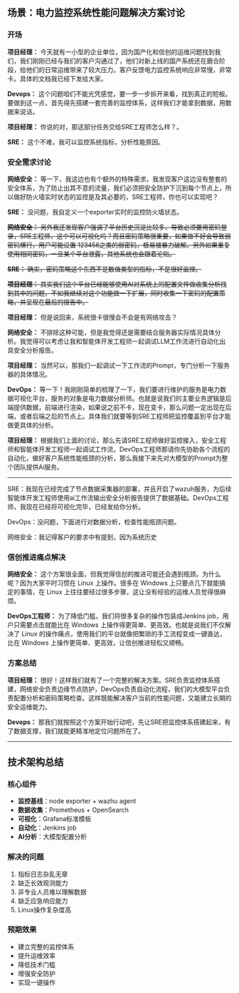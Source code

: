 ## 场景：电力监控系统性能问题解决方案讨论

### 开场

**项目经理：** 今天就有一小型的企业单位，因为国产化和信创的运维问题找到我们，我们刚刚已经与我们的客户沟通过了，他们对新上线的国产系统还在磨合阶段，给他们的日常运维带来了较大压力。客户反馈电力监控系统响应非常慢，非常卡。具体的文档我已经下发给大家。

**Devops：** 这个问题咱们不能光凭感觉，要一步一步拆开来看，找到真正的短板。要做到这一点，首先得先搭建一套完善的监控体系，这样我们才能拿到数据，用数据来说话。

**项目经理：** 你说的对，那这部分任务交给SRE工程师怎么样？。

**SRE：** 这个不难，我可以监控系统指标，分析性能原因。

### 安全需求讨论

**网络安全：** 等一下，我这边也有个额外的特殊需求，我发现客户这边没有整套的安全体系，为了防止出其不意的流量，我们必须把安全防护下沉到每个节点上，所以做好防火墙实时状态的监控是及其必要的，SRE工程师，你也可以实现吧？

**SRE：** 没问题，我自定义一个exporter实时的监控防火墙状态。

~~**网络安全：** 另外我还发现客户强调了平台历史沉淀比较多，导致必须要用密码登录，SRE工程师，这个可以可视化吗？而且密码策略很重要，如果做不好会导致弱密码横行，用户可能设置 123456之类的弱密码，极易被暴力破解。另外如果重复使用相同密码，一旦某个平台泄露，其他系统也会跟着沦陷。~~

~~**SRE：** 确实，密码策略这个东西不是数值类型的指标，不是很好监控。~~

~~**项目经理：** 其实我们这个平台已经能够使用AI对系统上的配置文件做收集分析找到其中的问题，不如我继续对这个功能做一下扩展，同时收集一下密码的配置策略，并呈现在最后的报告中。~~

**项目经理：** 但是说回来，系统很卡很慢会不会是有网络攻击？

**网络安全：** 不排除这种可能，但是我觉得还是需要结合服务器实际情况具体分析。我觉得可以考虑让我和智能体开发工程师一起调试LLM工作流进行自动化出具安全分析报告。

**项目经理：** 当然可以，那我们一起调试一下工作流的Prompt，专门分析一下服务器的具体情况。

**DevOps：** 等一下！我刚刚简单的梳理了一下，我们要进行维护的服务是电力数据可视化平台，服务的对象是电力数据分析师。也就是说我们的主要业务逻辑是后端提供数据，前端进行渲染，如果说之前不卡，现在变卡，那么问题一定出现在后端，或者后端之后的节点上。具体我们就要等到SRE工程师把监控覆盖到平台才能做更具体的分析。

**项目经理：** 根据我们上面的讨论，那么先请SRE工程师做好监控接入，安全工程师和智能体开发工程师一起调试工作流，DevOps工程师那请你先协助各个流程的自动化，做好客户系统性能瓶颈的分析，那么我接下来先对大模型的Prompt为整个团队提供Ai服务。

---

SRE：我现在已经完成了节点数据采集器的部署，并且开启了wazuh服务，为后续智能体开发工程师使用ai工作流输出安全分析报告提供了数据基础。DevOps工程师，我现在已经将可视化完毕，已经发给你分析。

DevOps：没问题，下面进行对数据分析，检查性能瓶颈问题。

网络安全：我记得客户的要求中有提到，因为系统历史





### 信创推进痛点解决

**网络安全：** 这个方案很全面，但我觉得信创的推进可能还会遇到瓶颈。为什么呢？因为大家平时习惯在 Linux 上操作。很多在 Windows 上只要点几下就能搞定的事情，在 Linux 上往往要经过很多步骤，这让没有经验的运维人员觉得很麻烦。

**DevOps工程师：** 为了降低门槛，我们将很多复杂的操作包装成Jenkins job，用户只需要点击就能比在 Windows 上操作得更简单、更高效。也就是说我们不仅解决了 Linux 的操作痛点，使用我们的平台就像把繁琐的手工流程变成一键直达，比在 Windows 上操作更简单、更高效，让信创推进轻松又顺畅。

### 方案总结

**项目经理：** 很好！这样我们就有了一个完整的解决方案。SRE负责监控体系搭建，网络安全负责边缘节点防护，DevOps负责自动化流程，我们的大模型平台负责配置分析和密码策略检查。这样既能解决客户当前的性能问题，又能建立长期的安全运维能力。

**Devops：** 那我们就按照这个方案开始行动吧，先让SRE把监控体系搭建起来，有了数据支撑，我们就能更精准地定位问题所在了。

---

## 技术架构总结

### 核心组件
- **监控基线**：node exporter + wazhu agent
- **数据收集**：Prometheus + OpenSearch
- **可视化**：Grafana标准模板
- **自动化**：Jenkins job
- **AI分析**：大模型配置分析

### 解决的问题
1. 指标日志杂乱无章
2. 缺乏长效观测能力
3. 非专业人员难以理解数据
4. 缺乏应急响应能力
5. Linux操作复杂度高

### 预期效果
- 建立完整的监控体系
- 提升运维效率
- 降低技术门槛
- 增强安全防护
- 实现一键操作
